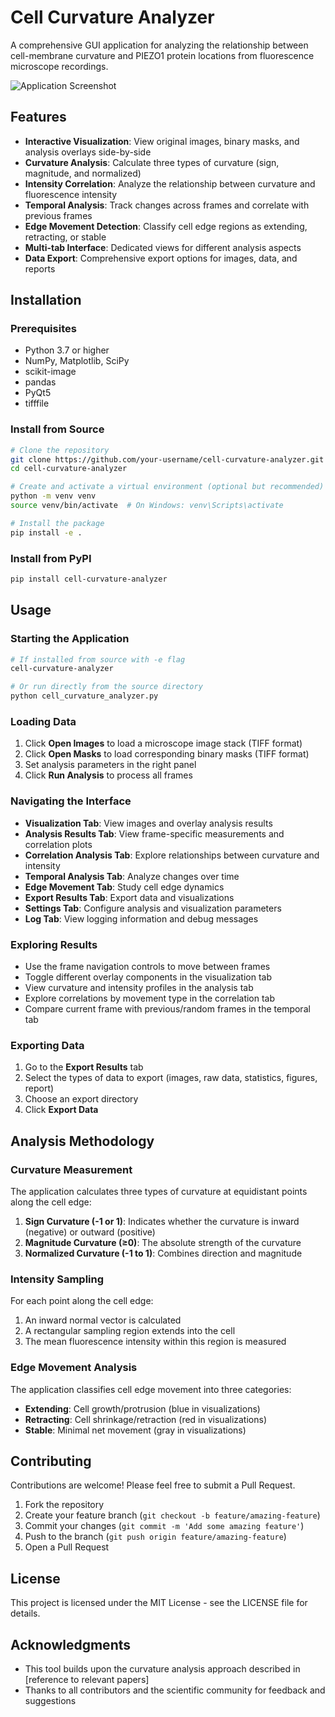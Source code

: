 # Cell Curvature Analyzer

A comprehensive GUI application for analyzing the relationship between cell-membrane curvature and PIEZO1 protein locations from fluorescence microscope recordings.

![Application Screenshot](docs/images/screenshot.png)

## Features

- **Interactive Visualization**: View original images, binary masks, and analysis overlays side-by-side
- **Curvature Analysis**: Calculate three types of curvature (sign, magnitude, and normalized)
- **Intensity Correlation**: Analyze the relationship between curvature and fluorescence intensity
- **Temporal Analysis**: Track changes across frames and correlate with previous frames
- **Edge Movement Detection**: Classify cell edge regions as extending, retracting, or stable
- **Multi-tab Interface**: Dedicated views for different analysis aspects
- **Data Export**: Comprehensive export options for images, data, and reports

## Installation

### Prerequisites

- Python 3.7 or higher
- NumPy, Matplotlib, SciPy
- scikit-image
- pandas
- PyQt5
- tifffile

### Install from Source

```bash
# Clone the repository
git clone https://github.com/your-username/cell-curvature-analyzer.git
cd cell-curvature-analyzer

# Create and activate a virtual environment (optional but recommended)
python -m venv venv
source venv/bin/activate  # On Windows: venv\Scripts\activate

# Install the package
pip install -e .
```

### Install from PyPI

```bash
pip install cell-curvature-analyzer
```

## Usage

### Starting the Application

```bash
# If installed from source with -e flag
cell-curvature-analyzer

# Or run directly from the source directory
python cell_curvature_analyzer.py
```

### Loading Data

1. Click **Open Images** to load a microscope image stack (TIFF format)
2. Click **Open Masks** to load corresponding binary masks (TIFF format)
3. Set analysis parameters in the right panel
4. Click **Run Analysis** to process all frames

### Navigating the Interface

- **Visualization Tab**: View images and overlay analysis results
- **Analysis Results Tab**: View frame-specific measurements and correlation plots
- **Correlation Analysis Tab**: Explore relationships between curvature and intensity
- **Temporal Analysis Tab**: Analyze changes over time
- **Edge Movement Tab**: Study cell edge dynamics
- **Export Results Tab**: Export data and visualizations
- **Settings Tab**: Configure analysis and visualization parameters
- **Log Tab**: View logging information and debug messages

### Exploring Results

- Use the frame navigation controls to move between frames
- Toggle different overlay components in the visualization tab
- View curvature and intensity profiles in the analysis tab
- Explore correlations by movement type in the correlation tab
- Compare current frame with previous/random frames in the temporal tab

### Exporting Data

1. Go to the **Export Results** tab
2. Select the types of data to export (images, raw data, statistics, figures, report)
3. Choose an export directory
4. Click **Export Data**

## Analysis Methodology

### Curvature Measurement

The application calculates three types of curvature at equidistant points along the cell edge:

1. **Sign Curvature (-1 or 1)**: Indicates whether the curvature is inward (negative) or outward (positive)
2. **Magnitude Curvature (≥0)**: The absolute strength of the curvature
3. **Normalized Curvature (-1 to 1)**: Combines direction and magnitude

### Intensity Sampling

For each point along the cell edge:
1. An inward normal vector is calculated
2. A rectangular sampling region extends into the cell
3. The mean fluorescence intensity within this region is measured

### Edge Movement Analysis

The application classifies cell edge movement into three categories:
- **Extending**: Cell growth/protrusion (blue in visualizations)
- **Retracting**: Cell shrinkage/retraction (red in visualizations)
- **Stable**: Minimal net movement (gray in visualizations)

## Contributing

Contributions are welcome! Please feel free to submit a Pull Request.

1. Fork the repository
2. Create your feature branch (`git checkout -b feature/amazing-feature`)
3. Commit your changes (`git commit -m 'Add some amazing feature'`)
4. Push to the branch (`git push origin feature/amazing-feature`)
5. Open a Pull Request

## License

This project is licensed under the MIT License - see the LICENSE file for details.

## Acknowledgments

- This tool builds upon the curvature analysis approach described in [reference to relevant papers]
- Thanks to all contributors and the scientific community for feedback and suggestions
